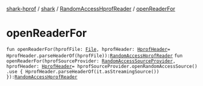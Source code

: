 [shark-hprof](../../index.md) / [shark](../index.md) / [RandomAccessHprofReader](index.md) / [openReaderFor](./open-reader-for.md)

# openReaderFor

`fun openReaderFor(hprofFile: `[`File`](https://docs.oracle.com/javase/6/docs/api/java/io/File.html)`, hprofHeader: `[`HprofHeader`](../-hprof-header/index.md)` = HprofHeader.parseHeaderOf(hprofFile)): `[`RandomAccessHprofReader`](index.md)
`fun openReaderFor(hprofSourceProvider: `[`RandomAccessSourceProvider`](../-random-access-source-provider/index.md)`, hprofHeader: `[`HprofHeader`](../-hprof-header/index.md)` = hprofSourceProvider.openRandomAccessSource()
        .use { HprofHeader.parseHeaderOf(it.asStreamingSource()) }): `[`RandomAccessHprofReader`](index.md)